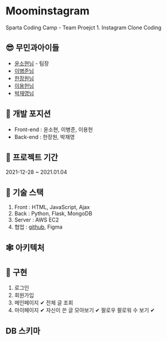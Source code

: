# Moominstagram

Sparta Coding Camp - Team Proejct 1. Instagram Clone Coding



## 😎 무민과아이들 
* [윤소현님](https://github.com/YoonSeohyeon) - 팀장
* [이병준님](https://github.com/dugadak)
* [한장원님](https://github.com/HANJANGWON)
* [이용헌님](https://github.com/yongheon-Lee)
* [박재영님](https://github.com/devjcode)

## 🦴 개발 포지션
+ Front-end : 윤소현, 이병준, 이용헌
+ Back-end : 한장원, 박재영


## 📆 프로젝트 기간
2021-12-28 ~ 2021.01.04



## 🤖 기술 스택
1. Front : HTML, JavaScript, Ajax
2. Back : Python, Flask, MongoDB
3. Server : AWS EC2
4. 협업 : [github](https://github.com/MoominAndChildrenTeam/), Figma


## 🕸 아키텍처


## 🙉 구현
1) 로그인
2) 회원가입
4) 메인페이지
  ✔ 전체 글 조회
5) 마이페이지
  ✔ 자신이 쓴 글 모아보기
  ✔ 팔로우 팔로워 수 보기
  ✔ 

## DB 스키마


